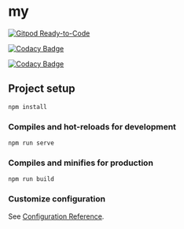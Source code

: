 # my

[![Gitpod Ready-to-Code](https://img.shields.io/badge/Gitpod-Ready--to--Code-blue?logo=gitpod)](https://gitpod.io/#https://github.com/Homital/Homital-App)

[![Codacy Badge](https://app.codacy.com/project/badge/Grade/ae8caf56011d4f2fa616e76527677c5f)](https://www.codacy.com/gh/Homital/Homital-App?utm_source=github.com&amp;utm_medium=referral&amp;utm_content=Homital/Homital-App&amp;utm_campaign=Badge_Grade)

[![Codacy Badge](https://app.codacy.com/project/badge/Grade/ae8caf56011d4f2fa616e76527677c5f)](https://www.codacy.com/gh/Homital/Homital-App?utm_source=github.com&amp;utm_medium=referral&amp;utm_content=Homital/Homital-App&amp;utm_campaign=Badge_Grade)

## Project setup
```
npm install
```

### Compiles and hot-reloads for development
```
npm run serve
```

### Compiles and minifies for production
```
npm run build
```

### Customize configuration
See [Configuration Reference](https://cli.vuejs.org/config/).
